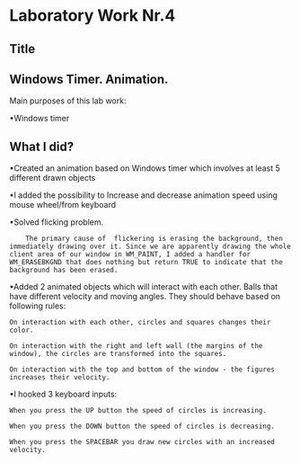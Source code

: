 Laboratory Work Nr.4
====================

Title
-----
Windows Timer. Animation.
------------
Main purposes of this lab work:

•Windows timer

What I did?
--------------------
•Created an animation based on Windows timer which involves at least 5 different drawn objects

•I added the possibility to Increase and decrease animation speed using mouse wheel/from keyboard

•Solved flicking problem.

		The primary cause of  flickering is erasing the background, then immediately drawing over it. Since we are apparently drawing the whole client area of our window in WM_PAINT, I added a handler for WM_ERASEBKGND that does nothing but return TRUE to indicate that the background has been erased.

•Added 2 animated objects which will interact with each other. Balls that have different velocity and moving angles. They should behave based on following rules:
	
	On interaction with each other, circles and squares changes their color.
	
	On interaction with the right and left wall (the margins of the window), the circles are transformed into the squares.
	
	On interaction with the top and bottom of the window - the figures increases their velocity.

•I hooked 3 keyboard inputs:

	When you press the UP button the speed of circles is increasing.

	When you press the DOWN button the speed of circles is decreasing.

	When you press the SPACEBAR you draw new circles with an increased velocity.
